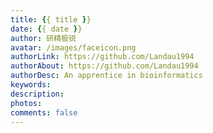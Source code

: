 ```yaml
---
title: {{ title }}
date: {{ date }}
author: 研精极锐
avatar: /images/faceicon.png
authorLink: https://github.com/Landau1994
authorAbout: https://github.com/Landau1994
authorDesc: An apprentice in bioinformatics
keywords: 
description: 
photos: 
comments: false
---
```

